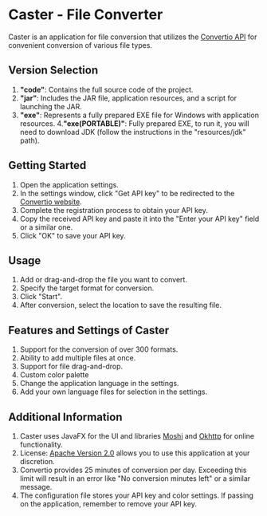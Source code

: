 # Caster - File Converter

Caster is an application for file conversion that utilizes the [Convertio API](https://convertio.co) for convenient conversion of various file types.

## Version Selection

1. **"code"**: Contains the full source code of the project.
2. **"jar"**: Includes the JAR file, application resources, and a script for launching the JAR.
3. **"exe"**: Represents a fully prepared EXE file for Windows with application resources.
4.**"exe(PORTABLE)"**: Fully prepared EXE, to run it, you will need to download JDK (follow the instructions in the "resources/jdk" path).

## Getting Started

1. Open the application settings.
2. In the settings window, click "Get API key" to be redirected to the [Convertio website](https://developers.convertio.co/).
3. Complete the registration process to obtain your API key.
4. Copy the received API key and paste it into the "Enter your API key" field or a similar one.
5. Click "OK" to save your API key.

## Usage

1. Add or drag-and-drop the file you want to convert.
2. Specify the target format for conversion.
3. Click "Start".
4. After conversion, select the location to save the resulting file.

## Features and Settings of Caster

1. Support for the conversion of over 300 formats.
2. Ability to add multiple files at once.
3. Support for file drag-and-drop.
4. Custom color palette
5. Change the application language in the settings.
6. Add your own language files for selection in the settings.

## Additional Information

1. Caster uses JavaFX for the UI and libraries [Moshi](https://github.com/Upiter-ploooonet/GUI-convertio-Api/issues) and [Okhttp](https://github.com/square/okhttp) for online functionality.
2. License: [Apache Version 2.0](https://www.apache.org/licenses/LICENSE-2.0) allows you to use this application at your discretion.
3. Convertio provides 25 minutes of conversion per day. Exceeding this limit will result in an error like "No conversion minutes left" or a similar message.
4. The configuration file stores your API key and color settings. If passing on the application, remember to remove your API key.
